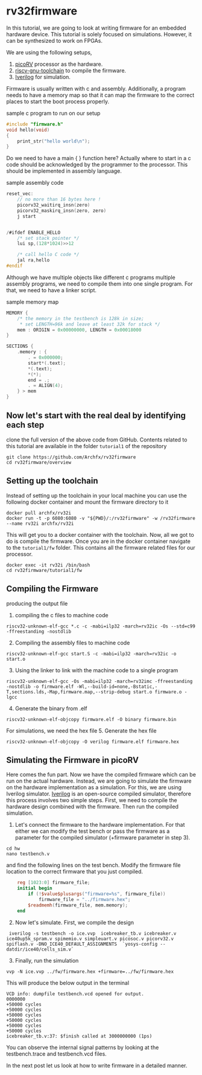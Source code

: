rv32firmware
========

In this tutorial, we are going to look at writing firmware for an embedded hardware device. This tutorial is solely focused on simulations. However, it can be synthesized to work on FPGAs.

We are using the following setups,

1. [picoRV](https://github.com/YosysHQ/picorv32) processor as the hardware.
2. [riscv-gnu-toolchain](https://github.com/riscv-collab/riscv-gnu-toolchain) to compile the firmware.
3. [Iverilog](https://iverilog.fandom.com/wiki/Main_Page) for simulation.


Firmware is usually written with c and assembly. Additionally, a program needs to have a memory map so that it can map the firmware to the correct places to start the boot process properly.

sample c program to run on our setup
```cpp
#include "firmware.h"
void hello(void)
{
	print_str("hello world\n");
}
```


Do we need to have a main {  } function here?  Actually where to start in a c code should be acknowledged by the programmer to the processor. This should be implemented in assembly language.

sample assembly code
```c
reset_vec:
	// no more than 16 bytes here !
	picorv32_waitirq_insn(zero)
	picorv32_maskirq_insn(zero, zero)
	j start


/#ifdef ENABLE_HELLO
	/* set stack pointer */
	lui sp,(128*1024)>>12

	/* call hello C code */
	jal ra,hello
#endif

```

Although we have multiple objects like different c programs multiple assembly programs, we need to compile them into one single program. For that, we need to have a linker script.

sample memory map
```c
MEMORY {
	/* the memory in the testbench is 128k in size;
	 * set LENGTH=96k and leave at least 32k for stack */
	mem : ORIGIN = 0x00000000, LENGTH = 0x00018000
}

SECTIONS {
	.memory : {
		. = 0x000000;
		start*(.text);
		*(.text);
		*(*);
		end = .;
		. = ALIGN(4);
	} > mem
}
```

## Now let's start with the real deal by identifying each step

clone the full version of the above code from GitHub. Contents related to this tutorial are available in the folder `tutorial1` of the repository
```shell
git clone https://github.com/Archfx/rv32firmware
cd rv32firmware/overview
```

Setting up the toolchain
-------

Instead of setting up the toolchain in your local machine you can use the following docker container and mount the firmware directory to it

```shell
docker pull archfx/rv32i
docker run -t -p 6080:6080 -v "${PWD}/:/rv32firmware" -w /rv32firmware --name rv32i archfx/rv32i
```

This will get you to a docker container with the toolchain. Now, all we got to do is compile the firmware. Once you are in the docker container navigate to the `tutorial1/fw` folder. This contains all the firmware related files for our processor.

```shell
docker exec -it rv32i /bin/bash
cd rv32firmware/tutorial1/fw
```

Compiling the Firmware
-------

producing the output file

1. compiling the c files to machine code
```shell
riscv32-unknown-elf-gcc *.c -c -mabi=ilp32 -march=rv32ic -Os --std=c99 -ffreestanding -nostdlib
```

2. Compiling the assembly files to machine code
```shell
riscv32-unknown-elf-gcc start.S -c -mabi=ilp32 -march=rv32ic -o start.o
```

3. Using the linker to link with the machine code to a single program
```shell
riscv32-unknown-elf-gcc -Os -mabi=ilp32 -march=rv32imc -ffreestanding -nostdlib -o firmware.elf -Wl,--build-id=none,-Bstatic,-T,sections.lds,-Map,firmware.map,--strip-debug start.o firmware.o -lgcc
```

4. Generate the binary from .elf
```shell
riscv32-unknown-elf-objcopy firmware.elf -O binary firmware.bin
```
For simulations, we need the hex file
5. Generate the hex file
```shell
riscv32-unknown-elf-objcopy -O verilog firmware.elf firmware.hex
```


Simulating the Firmware in picoRV
---------

Here comes the fun part. Now we have the compiled firmware which can be run on the actual hardware. Instead, we are going to simulate the firmware on the hardware implementation as a simulation. For this, we are using Iverilog simulator. [Iverilog](https://iverilog.fandom.com/wiki/Main_Page) is an open-source compiled simulator, therefore this process involves two simple steps. First, we need to compile the hardware design combined with the firmware. Then run the compiled simulation. 


1. Let's connect the firmware to the hardware implementation. For that either we can modify the test bench or pass the firmware as a parameter for the compiled simulator (+firmware parameter in step 3).
```shell
cd hw
nano testbench.v
```
and find the following lines on the test bench. Modify the firmware file location to the correct firmware that you just compiled.
```verilog
	reg [1023:0] firmware_file;
	initial begin
		if (!$value$plusargs("firmware=%s", firmware_file))
			firmware_file = "../firmware.hex";
		$readmemh(firmware_file, mem.memory);
	end
```

2. Now let's simulate. First, we compile the design
```shell
 iverilog -s testbench -o ice.vvp  icebreaker_tb.v icebreaker.v ice40up5k_spram.v spimemio.v simpleuart.v picosoc.v picorv32.v spiflash.v -DNO_ICE40_DEFAULT_ASSIGNMENTS  `yosys-config --datdir/ice40/cells_sim.v`
```

3. Finally, run the simulation
```shell
vvp -N ice.vvp ../fw/firmware.hex +firmware=../fw/firmware.hex
```

This will produce the below output in the terminal
```shell
VCD info: dumpfile testbench.vcd opened for output.
0000000
+50000 cycles
+50000 cycles
+50000 cycles
+50000 cycles
+50000 cycles
+50000 cycles
icebreaker_tb.v:37: $finish called at 3000000000 (1ps)
```

You can observe the internal signal patterns by looking at the testbench.trace and testbench.vcd files.

In the next post let us look at how to write firmware in a detailed manner.  